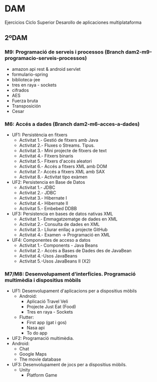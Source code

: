 # DAM
Ejercicios Ciclo Superior Desarollo de aplicaciones multiplataforma

## 2ºDAM

### M9: Programació de serveis i processos (Branch dam2-m9-programacio-serveis-processos)
-   amazon api rest & android servlet
-   formulario-spring
-   biblioteca-jee
-   tres en raya - sockets
-   cifrados
  - AES
  - Fuerza bruta
  - Transposición
  - Cesar 
### M6: Accés a dades (Branch dam2-m6-acces-a-dades)
  - UF1: Persistència en fitxers
    - Activitat 1.- Gestió de fitxers amb Java
    - Activitat 2.- Fluxes o Streams. Tipus.
    - Activitat 3.- Mini projecte de fitxers de text
    - Activitat 4.- Fitxers binaris
    - Activitat 5.- Fitxers d'accés aleatori
    - Activitat 6.- Accés a fitxers XML amb DOM
    - Activitat 7.- Accés a fitxers XML amb SAX
    - Activitat 8.- Activitat tipo exàmen
  - UF2: Persistencia en Base de Datos
    - Activitat 1.- JDBC
    - Activitat 2.- JDBC
    - Activitat 3.- Hibernate I
    - Activitat 4.- Hibernate II
    - Activitat 5.- Embebed DDBB 
  - UF3: Persistencia en bases de datos nativas XML
    - Activitat 1.- Emmagatzematge de dades en XML
    - Activitat 2.- Consulta de dades en XML
    - Activitat 3.- Lliurar enllaç a projecte GitHub
    - Activitat 4.- Examen -> Programació en XML
  - UF4: Componentes de acceso a datos
    - Activitat 1.- Components - Java Beans
    - Activitat 2.- Accés a Bases de Dades des de JavaBean
    - Activitat 4.-Usos JavaBeans
    - Activitat 5.-Usos JavaBeans II (X2)

### M7/M8: Desenvolupament d’interfícies. Programació multimèdia i dispositius mòbils
- UF1: Desenvolupament d'aplicacions per a dispositius mòbils
  - Android:
    -  Aplicació Travel Veli
    -  Projecte Just Eat (Food)
    -  Tres en raya - Sockets
  - Flutter:
    - First app (gat i gos)
    - Nasa api 
    - To do app
-  UF2: Programació multimèdia.
  - Android:
    - Chat
    - Google Maps
    - The movie database 
- UF3: Desenvolupament de jocs per a dispositius mòbils.
  - Unity
    - Platform Game
